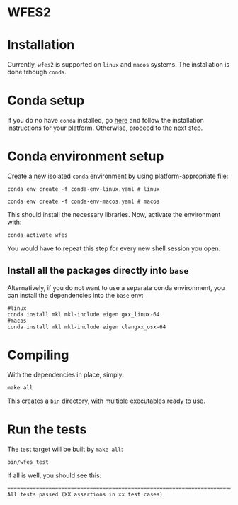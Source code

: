 # WFES2

# Installation

Currently, `wfes2` is supported on `linux` and `macos` systems. The
installation is done trhough `conda`.

# Conda setup

If you do no have `conda` installed, go
[here](https://docs.conda.io/en/latest/miniconda.html) and follow the
installation instructions for your platform. Otherwise, proceed to the next
step.

# Conda environment setup

Create a new isolated `conda` environment by using platform-appropriate file:

```
conda env create -f conda-env-linux.yaml # linux

conda env create -f conda-env-macos.yaml # macos
```

This should install the necessary libraries. Now, activate the environment with:

```
conda activate wfes
```

You would have to repeat this step for every new shell session you open.

## Install all the packages directly into `base`

Alternatively, if you do not want to use a separate conda environment, you can
install the dependencies into the `base` env:

```
#linux
conda install mkl mkl-include eigen gxx_linux-64
#macos
conda install mkl mkl-include eigen clangxx_osx-64
```

# Compiling

With the dependencies in place, simply:

```
make all
```

This creates a `bin` directory, with multiple executables ready to use.

# Run the tests

The test target will be built by `make all`:

```
bin/wfes_test
```

If all is well, you should see this:

```
===============================================================================
All tests passed (XX assertions in xx test cases)
```

